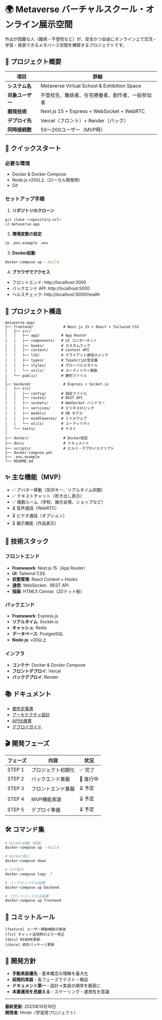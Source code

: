 # 🌍 Metaverse バーチャルスクール・オンライン展示空間

外出が困難な人（難病・不登校など）が、安全かつ自由にオンライン上で交流・学習・発表できるメタバース空間を構築するプロジェクトです。

## 🎯 プロジェクト概要

| 項目 | 詳細 |
|------|------|
| **システム名** | Metaverse Virtual School & Exhibition Space |
| **対象ユーザー** | 不登校生、難病者、在宅療養者、創作者、一般参加者 |
| **開発技術** | Next.js 15 + Express + WebSocket + WebRTC |
| **デプロイ先** | Vercel（フロント）+ Render（バック） |
| **同時接続数** | 50〜200ユーザー（MVP時） |

## 🚀 クイックスタート

### 必要な環境
- Docker & Docker Compose
- Node.js v20以上（ローカル開発時）
- Git

### セットアップ手順

1. **リポジトリのクローン**
```bash
git clone <repository-url>
cd metaverse-app
```

2. **環境変数の設定**
```bash
cp .env.example .env
```

3. **Docker起動**
```bash
docker-compose up --build
```

4. **ブラウザでアクセス**
- フロントエンド: http://localhost:3000
- バックエンド API: http://localhost:5000
- ヘルスチェック: http://localhost:5000/health

## 📂 プロジェクト構造

```
metaverse-app/
├── frontend/              # Next.js 15 + React + Tailwind CSS
│   ├── src/
│   │   ├── app/          # App Router
│   │   ├── components/   # UI コンポーネント
│   │   ├── hooks/        # カスタムフック
│   │   ├── context/      # Context API
│   │   ├── lib/          # クライアント通信ロジック
│   │   ├── types/        # TypeScript型定義
│   │   ├── styles/       # グローバルスタイル
│   │   └── utils/        # ユーティリティ関数
│   └── public/           # 静的ファイル
│
├── backend/               # Express + Socket.io
│   ├── src/
│   │   ├── config/       # 設定ファイル
│   │   ├── routes/       # REST API
│   │   ├── sockets/      # WebSocket ハンドラー
│   │   ├── services/     # ビジネスロジック
│   │   ├── models/       # DB モデル
│   │   ├── middlewares/  # ミドルウェア
│   │   └── utils/        # ユーティリティ
│   └── tests/            # テスト
│
├── docker/                # Docker設定
├── docs/                  # ドキュメント
├── scripts/               # ビルド・デプロイスクリプト
├── docker-compose.yml
├── .env.example
└── README.md
```

## ✨ 主な機能（MVP）

- ✅ アバター移動（矢印キー、リアルタイム同期）
- ✅ テキストチャット（吹き出し表示）
- ✅ 複数ルーム（学校、展示会場、ショップなど）
- ⏳ 音声通話（WebRTC）
- ⏳ ビデオ通話（オプション）
- ⏳ 展示機能（作品表示）

## 🔧 技術スタック

### フロントエンド
- **Framework**: Next.js 15（App Router）
- **UI**: Tailwind CSS
- **状態管理**: React Context + Hooks
- **通信**: WebSocket、REST API
- **描画**: HTML5 Canvas（2Dドット絵）

### バックエンド
- **Framework**: Express.js
- **リアルタイム**: Socket.io
- **キャッシュ**: Redis
- **データベース**: PostgreSQL
- **Node.js**: v20以上

### インフラ
- **コンテナ**: Docker & Docker Compose
- **フロントデプロイ**: Vercel
- **バックデプロイ**: Render

## 📚 ドキュメント

- [要件定義書](docs/requirements.md)
- [アーキテクチャ設計](docs/architecture.md)
- [API仕様書](docs/api-design.md)
- [デプロイガイド](docs/deployment.md)

## 🎬 開発フェーズ

| フェーズ | 内容 | 状況 |
|-----------|------|------|
| STEP 1 | プロジェクト初期化 | ✅ 完了 |
| STEP 2 | バックエンド基盤 | 🔄 進行中 |
| STEP 3 | フロントエンド基盤 | ⏳ 予定 |
| STEP 4 | MVP機能実装 | ⏳ 予定 |
| STEP 5 | デプロイ準備 | ⏳ 予定 |

## 🛠️ コマンド集

```bash
# Docker起動（開発）
docker-compose up --build

# Docker停止
docker-compose down

# ログ表示
docker-compose logs -f

# バックエンドのみ起動
docker-compose up backend

# フロントエンドのみ起動
docker-compose up frontend
```

## 📝 コミットルール

```
[feature] ユーザー移動機能の実装
[fix] チャット送信時のエラー修正
[docs] README更新
[chore] 依存パッケージ更新
```

## 🤝 開発方針

- **手動実装優先** - 基本概念の理解を最大化
- **段階的実装** - 各フェーズでテスト・検証
- **ドキュメント第一** - 設計→実装の順序を厳密に
- **本番運用を見据える** - スケーリング・運用性を意識

---

**最終更新**: 2025年10月16日  
**開発者**: Hiroki（学習用プロジェクト）
